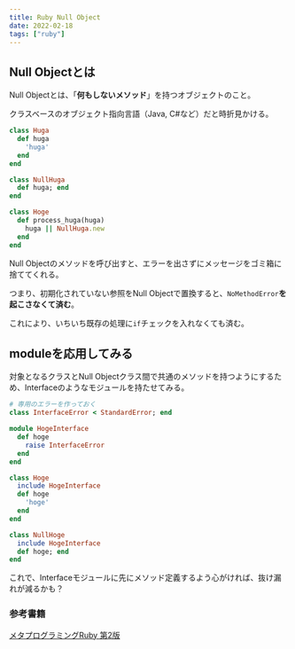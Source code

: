 ```yaml
---
title: Ruby Null Object
date: 2022-02-18
tags: ["ruby"]
---
```


## Null Objectとは
Null Objectとは、「**何もしないメソッド**」を持つオブジェクトのこと。

クラスベースのオブジェクト指向言語（Java, C#など）だと時折見かける。

```ruby
class Huga
  def huga
    'huga'
  end
end

class NullHuga
  def huga; end
end

class Hoge
  def process_huga(huga)
    huga || NullHuga.new
  end
end	
```

Null Objectのメソッドを呼び出すと、エラーを出さずにメッセージをゴミ箱に捨ててくれる。

つまり、初期化されていない参照をNull Objectで置換すると、`NoMethodError`**を起こさなくて済む**。

これにより、いちいち既存の処理に`if`チェックを入れなくても済む。

## moduleを応用してみる
対象となるクラスとNull Objectクラス間で共通のメソッドを持つようにするため、Interfaceのようなモジュールを持たせてみる。
```ruby
# 専用のエラーを作っておく
class InterfaceError < StandardError; end

module HogeInterface
  def hoge
    raise InterfaceError
  end
end

class Hoge
  include HogeInterface
  def hoge
    'hoge'
  end
end

class NullHoge
  include HogeInterface
  def hoge; end
end
```
これで、Interfaceモジュールに先にメソッド定義するよう心がければ、抜け漏れが減るかも？

### 参考書籍
[メタプログラミングRuby 第2版](https://www.amazon.co.jp/%E3%83%A1%E3%82%BF%E3%83%97%E3%83%AD%E3%82%B0%E3%83%A9%E3%83%9F%E3%83%B3%E3%82%B0Ruby-%E7%AC%AC2%E7%89%88-Paolo-Perrotta/dp/4873117437)
